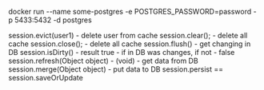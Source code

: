 docker run --name some-postgres -e POSTGRES_PASSWORD=password -p 5433:5432 -d postgres

session.evict(user1) -  delete user  from cache
session.clear(); - delete all cache
session.close(); - delete all cache
session.flush() - get changing in DB
session.isDirty() - result true - if in DB was changes, if not - false
session.refresh(Object object) - (void) - get data from DB
session.merge(Object object) - put data to DB
session.persist == session.saveOrUpdate